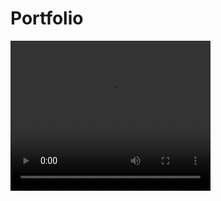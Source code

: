 # Portfolio
 <video width="320" height="240" controls>
  <source src="" type="video/mp4">
</video> 
